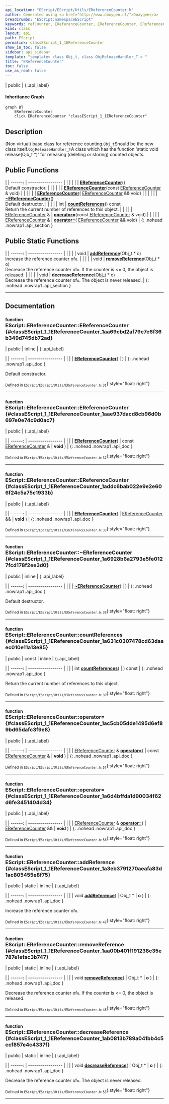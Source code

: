 ```yaml
---
api_location: "EScript/EScript/Utils/EReferenceCounter.h"
author: Generated using <a href="http://www.doxygen.nl/">Doxygen</a>
breadcrumbs: "EScript:namespaceEScript"
keywords: refCounter, EReferenceCounter, EReferenceCounter, EReferenceCounter, ~EReferenceCounter, countReferences, addReference, removeReference, decreaseReference
kind: class
layout: api
path: EScript
permalink: classEScript_1_1EReferenceCounter
show_in_toc: false
sidebar: api_sidebar
template: "template< class Obj_t, class ObjReleaseHandler_T > "
title: "EReferenceCounter"
toc: false
use_as_root: false
---
```


| public |
{:.api_label}

#### Inheritance Graph

```mermaid
graph BT
	EReferenceCounter
	click EReferenceCounter "classEScript_1_1EReferenceCounter"
```

## Description



(Non virtual) base class for reference counting.`Obj_t`Should be the new class itself.`ObjReleaseHandler_T`A class which has the function 'static void release(Ojb_t *)' for releasing (deleting or storing) counted objects.



## Public Functions

|
| ------: | ----------------- |
|  | |
|  | **[EReferenceCounter](#classEScript_1_1EReferenceCounter_1aa69cbd2af79e7e6f36b349d745db72ad)**() <br/> Default constructor. |
|  | |
|  | **[EReferenceCounter](#classEScript_1_1EReferenceCounter_1aae937dacd8cb96d0b697e0e74c9d0ac7)**(const [EReferenceCounter](classEScript_1_1EReferenceCounter) & void) |
|  | |
|  | **[EReferenceCounter](#classEScript_1_1EReferenceCounter_1addc6bab022e9e2e606f24c5a75c1933b)**( [EReferenceCounter](classEScript_1_1EReferenceCounter) && void) |
|  | |
|  | **[~EReferenceCounter](#classEScript_1_1EReferenceCounter_1a6928b6a2793e5fe0127fcd178f2ee3d0)**() <br/> Default destructor. |
|  | |
| int | **[countReferences](#classEScript_1_1EReferenceCounter_1a631c0307478cd63daaec010e11a13e85)**() const <br/> Return the current number of references to this object. |
|  | |
| [EReferenceCounter](classEScript_1_1EReferenceCounter) & | **[operator=](#classEScript_1_1EReferenceCounter_1ac5cb05dde1495d6ef89bd65dafc3f9e8)**(const [EReferenceCounter](classEScript_1_1EReferenceCounter) & void) |
|  | |
| [EReferenceCounter](classEScript_1_1EReferenceCounter) & | **[operator=](#classEScript_1_1EReferenceCounter_1a6d4bffda1d90034f62d6fe3451404d34)**( [EReferenceCounter](classEScript_1_1EReferenceCounter) && void) |
{: .nohead .nowrap1 .api_section }


## Public Static Functions

|
| ------: | ----------------- |
|  | |
| void | **[addReference](#classEScript_1_1EReferenceCounter_1a3eb3791270aeafa83d1ac805455e8f75)**(Obj_t * o) <br/> Increase the reference counter of`o`. |
|  | |
| void | **[removeReference](#classEScript_1_1EReferenceCounter_1aa00b401f191238c35e787e1efac3b747)**(Obj_t * o) <br/> Decrease the reference counter of`o`. If the counter is <= 0, the object is released. |
|  | |
| void | **[decreaseReference](#classEScript_1_1EReferenceCounter_1ab0813b789a041bb4c5ccf857e4c4337f)**(Obj_t * o) <br/> Decrease the reference counter of`o`. The object is never released. |
{: .nohead .nowrap1 .api_section }


-------------------------------------------------------------------

## Documentation

### <small>function</small><br/> EScript::EReferenceCounter::EReferenceCounter {#classEScript_1_1EReferenceCounter_1aa69cbd2af79e7e6f36b349d745db72ad}

| public | inline |
{:.api_label}

|
| ------: | ----------------- |
|  |
|  **[EReferenceCounter](#classEScript_1_1EReferenceCounter_1aa69cbd2af79e7e6f36b349d745db72ad)**( |  ) |
{: .nohead .nowrap1 .api_doc }

Default constructor.





<sub>Defined in `EScript/EScript/Utils/EReferenceCounter.h:31`</sub>{:style="float: right"}

-------------------------------------------------------------------

### <small>function</small><br/> EScript::EReferenceCounter::EReferenceCounter {#classEScript_1_1EReferenceCounter_1aae937dacd8cb96d0b697e0e74c9d0ac7}

| public |
{:.api_label}

|
| ------: | ----------------- |
|  |
|  **[EReferenceCounter](#classEScript_1_1EReferenceCounter_1aae937dacd8cb96d0b697e0e74c9d0ac7)**( | const [EReferenceCounter](classEScript_1_1EReferenceCounter) & | **void** ) |
{: .nohead .nowrap1 .api_doc }





<sub>Defined in `EScript/EScript/Utils/EReferenceCounter.h:32`</sub>{:style="float: right"}

-------------------------------------------------------------------

### <small>function</small><br/> EScript::EReferenceCounter::EReferenceCounter {#classEScript_1_1EReferenceCounter_1addc6bab022e9e2e606f24c5a75c1933b}

| public |
{:.api_label}

|
| ------: | ----------------- |
|  |
|  **[EReferenceCounter](#classEScript_1_1EReferenceCounter_1addc6bab022e9e2e606f24c5a75c1933b)**( |  [EReferenceCounter](classEScript_1_1EReferenceCounter) && | **void** ) |
{: .nohead .nowrap1 .api_doc }





<sub>Defined in `EScript/EScript/Utils/EReferenceCounter.h:33`</sub>{:style="float: right"}

-------------------------------------------------------------------

### <small>function</small><br/> EScript::EReferenceCounter::~EReferenceCounter {#classEScript_1_1EReferenceCounter_1a6928b6a2793e5fe0127fcd178f2ee3d0}

| public | inline |
{:.api_label}

|
| ------: | ----------------- |
|  |
|  **[~EReferenceCounter](#classEScript_1_1EReferenceCounter_1a6928b6a2793e5fe0127fcd178f2ee3d0)**( |  ) |
{: .nohead .nowrap1 .api_doc }

Default destructor.





<sub>Defined in `EScript/EScript/Utils/EReferenceCounter.h:36`</sub>{:style="float: right"}

-------------------------------------------------------------------

### <small>function</small><br/> EScript::EReferenceCounter::countReferences {#classEScript_1_1EReferenceCounter_1a631c0307478cd63daaec010e11a13e85}

| public | const | inline |
{:.api_label}

|
| ------: | ----------------- |
|  |
| int **[countReferences](#classEScript_1_1EReferenceCounter_1a631c0307478cd63daaec010e11a13e85)**( |  ) const |
{: .nohead .nowrap1 .api_doc }

Return the current number of references to this object.





<sub>Defined in `EScript/EScript/Utils/EReferenceCounter.h:39`</sub>{:style="float: right"}

-------------------------------------------------------------------

### <small>function</small><br/> EScript::EReferenceCounter::operator= {#classEScript_1_1EReferenceCounter_1ac5cb05dde1495d6ef89bd65dafc3f9e8}

| public |
{:.api_label}

|
| ------: | ----------------- |
|  |
| [EReferenceCounter](classEScript_1_1EReferenceCounter) & **[operator=](#classEScript_1_1EReferenceCounter_1ac5cb05dde1495d6ef89bd65dafc3f9e8)**( | const [EReferenceCounter](classEScript_1_1EReferenceCounter) & | **void** ) |
{: .nohead .nowrap1 .api_doc }





<sub>Defined in `EScript/EScript/Utils/EReferenceCounter.h:57`</sub>{:style="float: right"}

-------------------------------------------------------------------

### <small>function</small><br/> EScript::EReferenceCounter::operator= {#classEScript_1_1EReferenceCounter_1a6d4bffda1d90034f62d6fe3451404d34}

| public |
{:.api_label}

|
| ------: | ----------------- |
|  |
| [EReferenceCounter](classEScript_1_1EReferenceCounter) & **[operator=](#classEScript_1_1EReferenceCounter_1a6d4bffda1d90034f62d6fe3451404d34)**( |  [EReferenceCounter](classEScript_1_1EReferenceCounter) && | **void** ) |
{: .nohead .nowrap1 .api_doc }





<sub>Defined in `EScript/EScript/Utils/EReferenceCounter.h:58`</sub>{:style="float: right"}

-------------------------------------------------------------------

### <small>function</small><br/> EScript::EReferenceCounter::addReference {#classEScript_1_1EReferenceCounter_1a3eb3791270aeafa83d1ac805455e8f75}

| public | static | inline |
{:.api_label}

|
| ------: | ----------------- |
|  |
| void **[addReference](#classEScript_1_1EReferenceCounter_1a3eb3791270aeafa83d1ac805455e8f75)**( | Obj_t * | **o** ) |
{: .nohead .nowrap1 .api_doc }

Increase the reference counter of`o`.





<sub>Defined in `EScript/EScript/Utils/EReferenceCounter.h:42`</sub>{:style="float: right"}

-------------------------------------------------------------------

### <small>function</small><br/> EScript::EReferenceCounter::removeReference {#classEScript_1_1EReferenceCounter_1aa00b401f191238c35e787e1efac3b747}

| public | static | inline |
{:.api_label}

|
| ------: | ----------------- |
|  |
| void **[removeReference](#classEScript_1_1EReferenceCounter_1aa00b401f191238c35e787e1efac3b747)**( | Obj_t * | **o** ) |
{: .nohead .nowrap1 .api_doc }

Decrease the reference counter of`o`. If the counter is <= 0, the object is released.





<sub>Defined in `EScript/EScript/Utils/EReferenceCounter.h:48`</sub>{:style="float: right"}

-------------------------------------------------------------------

### <small>function</small><br/> EScript::EReferenceCounter::decreaseReference {#classEScript_1_1EReferenceCounter_1ab0813b789a041bb4c5ccf857e4c4337f}

| public | static | inline |
{:.api_label}

|
| ------: | ----------------- |
|  |
| void **[decreaseReference](#classEScript_1_1EReferenceCounter_1ab0813b789a041bb4c5ccf857e4c4337f)**( | Obj_t * | **o** ) |
{: .nohead .nowrap1 .api_doc }

Decrease the reference counter of`o`. The object is never released.





<sub>Defined in `EScript/EScript/Utils/EReferenceCounter.h:53`</sub>{:style="float: right"}

-------------------------------------------------------------------

